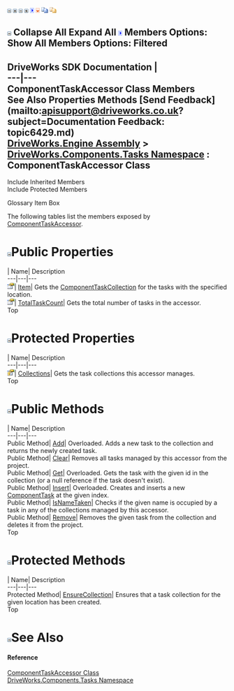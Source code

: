 ![](dotnetimages/collapse.gif) ![](dotnetimages/expand.gif) ![](dotnetimages/collapse.gif) ![](dotnetimages/expand.gif) ![](dotnetimages/drpdown.gif) ![](dotnetimages/drpdown_orange.gif) ![](dotnetimages/copycode.gif) ![](dotnetimages/copycodeHighlight.gif)

![](dotnetimages/collapse.gif) Collapse All Expand All ![](dotnetimages/drpdown.gif) Members Options: Show All  Members Options: Filtered   
---  
DriveWorks SDK Documentation  |   
---|---  
ComponentTaskAccessor Class Members   
See Also Properties Methods [Send Feedback](mailto:apisupport@driveworks.co.uk?subject=Documentation Feedback: topic6429.md)  
[DriveWorks.Engine Assembly](topic2156.md) > [DriveWorks.Components.Tasks Namespace](topic6391.md) : ComponentTaskAccessor Class  
---  
  
Include Inherited Members    
Include Protected Members  


Glossary Item Box

The following tables list the members exposed by [ComponentTaskAccessor](topic6429.md).

# ![](dotnetimages/collapse.gif)Public Properties

| Name| Description  
---|---|---  
![Public Property](dotnetimages/publicProperty.gif)| [Item](topic6453.md)| Gets the [ComponentTaskCollection](topic6466.md) for the tasks with the specified location.   
![Public Property](dotnetimages/publicProperty.gif)| [TotalTaskCount](topic6454.md)| Gets the total number of tasks in the accessor.   
Top

# ![](dotnetimages/collapse.gif)Protected Properties

| Name| Description  
---|---|---  
![Protected Property](dotnetimages/protectedProperty.gif)| [Collections](topic6452.md)| Gets the task collections this accessor manages.   
Top

# ![](dotnetimages/collapse.gif)Public Methods

| Name| Description  
---|---|---  
Public Method| [Add](topic6435.md)| Overloaded. Adds a new task to the collection and returns the newly created task.   
Public Method| [Clear](topic6440.md)| Removes all tasks managed by this accessor from the project.   
Public Method| [Get](topic6442.md)| Overloaded. Gets the task with the given id in the collection (or a null reference if the task doesn't exist).   
Public Method| [Insert](topic6445.md)| Overloaded. Creates and inserts a new [ComponentTask](topic6407.md) at the given index.   
Public Method| [IsNameTaken](topic6450.md)| Checks if the given name is occupied by a task in any of the collections managed by this accessor.   
Public Method| [Remove](topic6451.md)| Removes the given task from the collection and deletes it from the project.   
Top

# ![](dotnetimages/collapse.gif)Protected Methods

| Name| Description  
---|---|---  
Protected Method| [EnsureCollection](topic6441.md)| Ensures that a task collection for the given location has been created.   
Top

# ![](dotnetimages/collapse.gif)See Also

#### Reference

[ComponentTaskAccessor Class](topic6429.md)   
[DriveWorks.Components.Tasks Namespace](topic6391.md)


